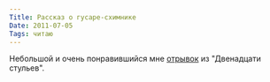 ```yaml
---
Title: Рассказ о гусаре-схимнике
Date: 2011-07-05
Tags: читаю
---
```


<div class="text">Небольшой и очень понравившийся мне <a href="http://natadjan.narod.ru/skhimnik.html">отрывок</a> из "Двенадцати стульев".</div>